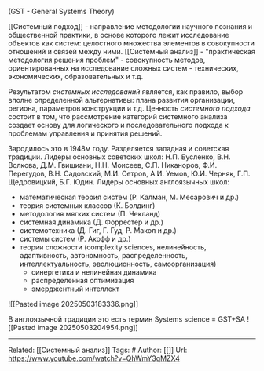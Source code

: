 (GST - General Systems Theory)

[[Системный подход]] - направление методологии научного познания и общественной практики, в основе которого лежит исследование объектов как систем: целостного множества элементов в совокупности отношений и связей между ними. 
[[Системный анализ]] - "практическая методология решения проблем" - совокупность методов, ориентированных на исследование сложных систем - технических, экономических, образовательных и т.д.

Результатом *системных исследований* является, как правило, выбор вполне определенной альтернативы: плана развития организации, региона, параметров конструкции и т.д.
Ценность *системного подхода* состоит в том, что рассмотрение категорий системного анализа создает основу для логического и последовательного подхода к проблемам управления и принятия решений.

Зародилось это в 1948м году. Разделяется западная и советская традиции.
Лидеры основных советских школ: Н.П. Бусленко, В.Н. Волкова, Д.М. Гвишиани, Н.Н. Моисеев, С.П. Никаноров, Ф.И. Перегудов, В.Н. Садовский, М.И. Сетров, А.И. Уемов, Ю.И. Черняк, Г.П. Щедровицкий, Б.Г. Юдин.
Лидеры основных англоязычных школ:
- математическая теория систем (Р. Калман, М. Месарович и др.)
- теория системных классов (К. Болдинг)
- методология мягких систем (П. Чекланд)
- системная динамика (Д. Форрестер и др.)
- системотехника (Д. Гиг, Г. Гуд, Р. Макол и др.)
- системы систем (Р. Акофф и др.)
- теории сложности (complexity sciences, нелинейность, адаптивность, автономность, распределенность, интеллектуальность, эволюционность, самоорганизация)
	- синергетика и нелинейная динамика
	- распределенная оптимизация
	- эмерджентный интеллект

![[Pasted image 20250503183336.png]]

В англоязычной традиции это есть термин Systems science = GST+SA
![[Pasted image 20250503204954.png]]

---
Related: [[Системный анализ]]
Tags: #
Author: [[]]
Url: https://www.youtube.com/watch?v=QhWmY3qMZX4